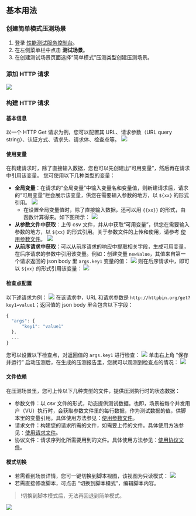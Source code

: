 ## 基本用法

### 创建简单模式压测场景

1. 登录 [性能测试服务控制台](https://console.cloud.tencent.com/pts)。
2. 在左侧菜单栏中点击 **测试场景**。
3. 在创建测试场景页面选择“简单模式”压测类型创建压测场景。

### 添加 HTTP 请求

![](https://qcloudimg.tencent-cloud.cn/raw/83aca6201911163f72898a010e5f9181.png)

### 构建 HTTP 请求

#### 基本信息

以一个 HTTP Get 请求为例，您可以配置其 URL、请求参数（URL query string）、认证方式、请求头、请求体、检查点等。
![](https://qcloudimg.tencent-cloud.cn/raw/4c8792ce47627c4f637abe0ea063ed48.png)


#### 使用变量
在构建请求时，除了直接输入数据，您也可以先创建出“可用变量”，然后再在请求中引用该变量。
您可使用以下几种类型的变量：
- **全局变量**：在请求的“全局变量”中输入变量名和变量值，则新建请求后，请求的“可用变量”栏会展示该变量，供您在需要输入参数的地方，以 `${xx}` 的形式引用。
  ![](https://qcloudimg.tencent-cloud.cn/raw/2f2447e5071616178000be7c9848a967.png)
	- 在设置全局变量值时，除了直接输入数据，还可以用 `{{xx}}` 的形式，由函数计算得来。如下图所示：
 ![](https://qcloudimg.tencent-cloud.cn/raw/6a5ebee5a47990b35dad544df3f8cfba.png)
- **从参数文件中获取**：上传 csv 文件，并从中获取“可用变量”，供您在需要输入参数的地方，以 `${xx}` 的形式引用。关于参数文件的上传和使用，请参考 [使用参数文件](https://cloud.tencent.com/document/product/1484/74046)。
  ![](https://qcloudimg.tencent-cloud.cn/raw/208b4d068d1759704d447789a51e1ee5.png)
- **从前序请求中获取**：可以从前序请求的响应中提取相关字段，生成可用变量，在后序请求的参数中引用该变量。例如：创建变量 `newValue`，其值来自第一个请求返回的 json body 里 `args.key1` 变量的值：
  ![](https://qcloudimg.tencent-cloud.cn/raw/62874b633f21e95c3e875697e333aed0.png)
  则在后序请求中，即可以 `${xx}` 的形式引用该变量：
  ![](https://qcloudimg.tencent-cloud.cn/raw/7c8e1a6b2a6f184d5c834285cc5af4b1.png)

#### 检查点配置

以下述请求为例：
![](https://qcloudimg.tencent-cloud.cn/raw/dd6540352ea54b640a5d01cd9aee7a63.png)
在该请求中，URL 和请求参数是 `http://httpbin.org/get?key1=value1`；返回值的 json body 里会包含以下字段：

```javascript
{
  "args": {
      "key1": "value1"
  },
  ...
}
```

您可以设置以下检查点，对返回值的 `args.key1` 进行检查：
![](https://qcloudimg.tencent-cloud.cn/raw/99f327842a1929167b14694b71ead00b.png)
单击右上角 “保存并运行” 启动压测后，在生成的压测报告里，您就可以观测到检查点的情况：
![](https://qcloudimg.tencent-cloud.cn/raw/b3a678c8c971899efe4a722081a51afb.png)

#### 文件依赖

在压测场景里，您可上传以下几种类型的文件，提供压测执行时的状态数据：

- 参数文件：以 csv 文件的形式，动态提供测试数据。也即，场景被每个并发用户（VU）执行时，会获取参数文件里的每行数据，作为测试数据的值，供脚本里的变量引用。具体使用方法参见：[使用参数文件](https://cloud.tencent.com/document/product/1484/74046)。
- 请求文件：构建您的请求所需的文件，如需要上传的文件。具体使用方法参见：[使用请求文件](https://cloud.tencent.com/document/product/1484/74047)。
- 协议文件：请求序列化所需要用到的文件。具体使用方法参见：[使用协议文件](https://cloud.tencent.com/document/product/1484/74048)。

#### 模式切换

- 若需看到场景详情，您可一键切换到脚本视图，该视图为只读模式：
  ![](https://qcloudimg.tencent-cloud.cn/raw/0949b3a049a498a9ecbbee22cc0ea3cc.png)
- 若需直接修改脚本，可点击 “切换到脚本模式”，编辑脚本内容。
>!切换到脚本模式后，无法再回退到简单模式。

  ![](https://qcloudimg.tencent-cloud.cn/raw/5a984b489ac54a11971c604afc81bdbf.png)
